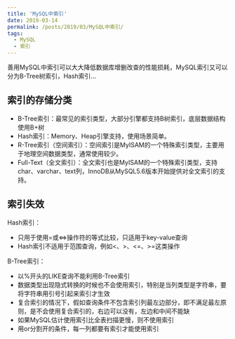 ```yaml
---
title: 'MySQL中索引'
date: 2019-03-14
permalink: /posts/2019/03/MySQL中索引/
tags:
  - MySQL
  - 索引
---
```


善用MySQL中索引可以大大降低数据库增删改查的性能损耗，MySQL索引又可以分为B-Tree树索引，Hash索引...

## 索引的存储分类
 - B-Tree索引：最常见的索引类型，大部分引擎都支持B树索引，底层数据结构使用B+树
 - Hash索引：Memory、Heap引擎支持，使用场景简单。
 - R-Tree索引（空间索引）：空间索引是MyISAM的一个特殊索引类型，主要用于地理空间数据类型，通常使用较少。
 - Full-Text（全文索引）：全文索引也是MyISAM的一个特殊索引类型，支持char、varchar、text列，InnoDB从MySQL5.6版本开始提供对全文索引的支持。

## 索引失效
Hash索引：

 - 只用于使用=或<=>操作符的等式比较，只适用于key-value查询
 - Hash索引不适用于范围查询，例如<、>、<=、>=这类操作

B-Tree索引：

 - 以%开头的LIKE查询不能利用B-Tree索引
 - 数据类型出现隐式转换的时候也不会使用索引，特别是当列类型是字符串，要将字符串用引号引起来索引才生效
 - 复合索引的情况下，假如查询条件不包含索引列最左边部分，即不满足最左原则，是不会使用复合索引的，右边可以没有，左边和中间不能缺
 - 如果MySQL估计使用索引比全表扫描更慢，则不使用索引
 - 用or分割开的条件，每一列都要有索引才能使用索引

